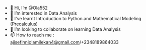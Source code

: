 - 👋 Hi, I’m @Ola552
- 👀 I’m interested in Data Analysis
- 🌱 I've learnt Introduction to Python and Mathematical Modeling (Precalculus)
- 💞️ I’m looking to collaborate on learning Data Analysis
- 📫 How to reach me : ajisefinniolamilekan4@gmail.com/+2348189864033

<!---
Ola552/Ola552 is a ✨ special ✨ repository because its `README.md` (this file) appears on your GitHub profile.
You can click the Preview link to take a look at your changes.
--->
